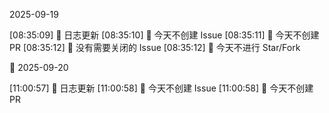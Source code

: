 2025-09-19

[08:35:09] 🌱 日志更新
[08:35:10] 🌿 今天不创建 Issue
[08:35:11] 🌿 今天不创建 PR
[08:35:12] 🎉 没有需要关闭的 Issue
[08:35:12] 🌿 今天不进行 Star/Fork

🌙 2025-09-20

[11:00:57] 🌱 日志更新
[11:00:58] 🌿 今天不创建 Issue
[11:00:58] 🌿 今天不创建 PR

